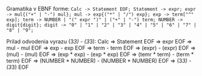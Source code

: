 Gramatika v EBNF forme:
`
Calc -> Statement EOF;
Statement -> expr;
expr -> mul{("+" | "-") mul};
mul -> exp{("*" | "/") exp};
exp -> term["^" exp];
term -> NUMBER | "(" expr ")" | ("+" | "-") term;
NUMBER -> digit{digit};
digit -> "0" | "1" | "2" | "3" | "4" | "5" | "6" | "7" | "8" | "9";
`

Prilad odvodenia vyrazu (3*3) - (3*3):
    Calc => Statement EOF => expr EOF => mul - mul EOF => exp - exp EOF => term - term EOF => (expr) - (expr) EOF => (mul) - (mul) EOF => (exp * exp) - (exp * exp) EOF => (temr * term) - (term * term) EOF => (NUMBER * NUMBER) - (NUMBER * NUMBER) EOF => (3*3) - (3*3) EOF
